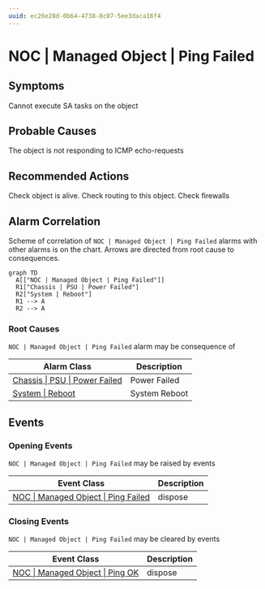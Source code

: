```yaml
---
uuid: ec26e28d-0b64-4738-8c07-5ee3daca16f4
---
```

# NOC | Managed Object | Ping Failed

## Symptoms

Cannot execute SA tasks on the object

## Probable Causes

The object is not responding to ICMP echo-requests

## Recommended Actions

Check object is alive. Check routing to this object. Check firewalls

## Alarm Correlation

Scheme of correlation of `NOC | Managed Object | Ping Failed` alarms with other alarms is on the chart. 
Arrows are directed from root cause to consequences.

```mermaid
graph TD
  A[["NOC | Managed Object | Ping Failed"]]
  R1["Chassis | PSU | Power Failed"]
  R2["System | Reboot"]
  R1 --> A
  R2 --> A
```

### Root Causes
`NOC | Managed Object | Ping Failed` alarm may be consequence of

| Alarm Class                                                         | Description   |
| ------------------------------------------------------------------- | ------------- |
| [Chassis \| PSU \| Power Failed](../../chassis/psu/power-failed.md) | Power Failed  |
| [System \| Reboot](../../system/reboot.md)                          | System Reboot |

## Events

### Opening Events
`NOC | Managed Object | Ping Failed` may be raised by events

| Event Class                                                                                             | Description |
| ------------------------------------------------------------------------------------------------------- | ----------- |
| [NOC \| Managed Object \| Ping Failed](ref://event-classes-reference/noc/managed-object/ping-failed.md) | dispose     |

### Closing Events
`NOC | Managed Object | Ping Failed` may be cleared by events

| Event Class                                                                                     | Description |
| ----------------------------------------------------------------------------------------------- | ----------- |
| [NOC \| Managed Object \| Ping OK](ref://event-classes-reference/noc/managed-object/ping-ok.md) | dispose     |
